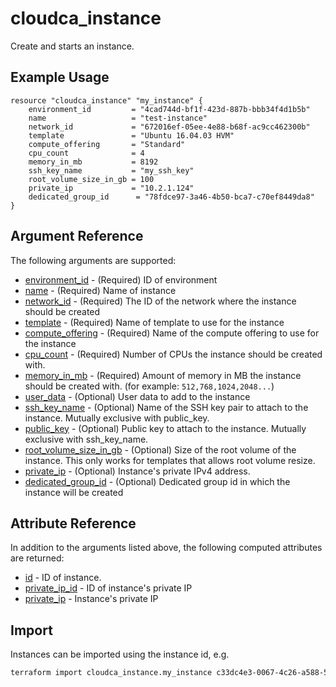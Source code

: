 # cloudca_instance

Create and starts an instance.

## Example Usage

```hcl
resource "cloudca_instance" "my_instance" {
    environment_id         = "4cad744d-bf1f-423d-887b-bbb34f4d1b5b"
    name                   = "test-instance"
    network_id             = "672016ef-05ee-4e88-b68f-ac9cc462300b"
    template               = "Ubuntu 16.04.03 HVM"
    compute_offering       = "Standard"
    cpu_count              = 4
    memory_in_mb           = 8192
    ssh_key_name           = "my_ssh_key"
    root_volume_size_in_gb = 100
    private_ip             = "10.2.1.124"
    dedicated_group_id      = "78fdce97-3a46-4b50-bca7-c70ef8449da8"
}
```

## Argument Reference

The following arguments are supported:

- [environment_id](#environment_id) - (Required) ID of environment
- [name](#name) - (Required) Name of instance
- [network_id](#network_id) - (Required) The ID of the network where the instance should be created
- [template](#template) - (Required) Name of template to use for the instance
- [compute_offering](#compute_offering) - (Required) Name of the compute offering to use for the instance
- [cpu_count](#cpu_count) - (Required) Number of CPUs the instance should be created with.
- [memory_in_mb](#memory_in_mb) - (Required) Amount of memory in MB the instance should be created with. (for example: `512,768,1024,2048...`)
- [user_data](#user_data) - (Optional) User data to add to the instance
- [ssh_key_name](#ssh_key_name) - (Optional) Name of the SSH key pair to attach to the instance. Mutually exclusive with public_key.
- [public_key](#public_key) - (Optional) Public key to attach to the instance. Mutually exclusive with ssh_key_name.
- [root_volume_size_in_gb](#root_volume_size_in_gb) - (Optional) Size of the root volume of the instance. This only works for templates that allows root volume resize.
- [private_ip](#private_ip) - (Optional) Instance's private IPv4 address.
- [dedicated_group_id](#dedicated_group_id) - (Optional) Dedicated group id in which the instance will be created

## Attribute Reference

In addition to the arguments listed above, the following computed attributes are returned:

- [id](#id) - ID of instance.
- [private_ip_id](#private_ip_id) - ID of instance's private IP
- [private_ip](#private_ip) - Instance's private IP

## Import

Instances can be imported using the instance id, e.g.

```bash
terraform import cloudca_instance.my_instance c33dc4e3-0067-4c26-a588-53c9a936b9de
```
